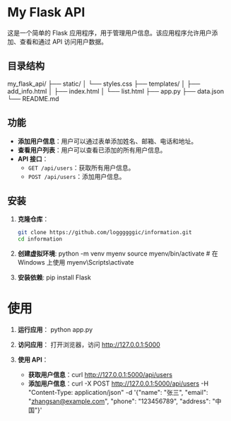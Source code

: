 # My Flask API

这是一个简单的 Flask 应用程序，用于管理用户信息。该应用程序允许用户添加、查看和通过 API 访问用户数据。

## 目录结构
my_flask_api/
├── static/
│ └── styles.css
├── templates/
│ ├── add_info.html
│ ├── index.html
│ └── list.html
├── app.py
├── data.json
└── README.md


## 功能

- **添加用户信息**：用户可以通过表单添加姓名、邮箱、电话和地址。
- **查看用户列表**：用户可以查看已添加的所有用户信息。
- **API 接口**：
  - `GET /api/users`：获取所有用户信息。
  - `POST /api/users`：添加用户信息。

## 安装

1. **克隆仓库**：
   ```bash
   git clone https://github.com/loggggggic/information.git
   cd information

2. **创建虚拟环境**:
   python -m venv myenv
   source myenv/bin/activate  # 在 Windows 上使用 myenv\Scripts\activate

3. **安装依赖**:
   pip install Flask

# 使用
1. **运行应用**：
    python app.py

2. **访问应用**：
    打开浏览器，访问 http://127.0.0.1:5000

3. **使用 API**：
    - **获取用户信息**：curl http://127.0.0.1:5000/api/users
    - **添加用户信息**：curl -X POST http://127.0.0.1:5000/api/users -H "Content-Type: application/json" -d '{"name": "张三", "email": "zhangsan@example.com", "phone": "123456789", "address": "中国"}'



